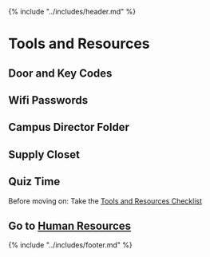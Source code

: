 {% include "../includes/header.md" %}

# Tools and Resources

## Door and Key Codes

## Wifi Passwords

## Campus Director Folder 

## Supply Closet

## Quiz Time

Before moving on: Take the [Tools and Resources Checklist]()

## Go to [Human Resources](../steps/humanResources.md)

{% include "../includes/footer.md" %}
